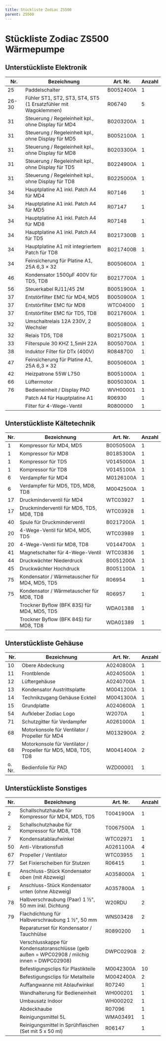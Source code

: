 ```yaml
---
title: Stückliste Zodiac ZS500
parent: ZS500
---
```


# Stückliste Zodiac ZS500 Wärmepumpe

## Unterstückliste Elektronik

| Nr.                           | Bezeichnung                                                         | Art. Nr.  | Anzahl |
| ----------------------------- | ------------------------------------------------------------------- | --------- | ------ |
| 25                            | Paddelschalter                                                      | B0052400A | 1    |
| 26-30                         | Fühler ST1, ST2, ST3, ST4, ST5<br/>(1 Ersatzfühler mit Wagoklemmen) | R06740    | 5    |
| 31                            | Steuerung / Regeleinheit kpl., ohne Display für MD4                 | B0203200A | 1    |
| 31                            | Steuerung / Regeleinheit kpl., ohne Display für MD5                 | B0052100A | 1    |
| 31                            | Steuerung / Regeleinheit kpl., ohne Display für MD8                 | B0203300A | 1    |
| 31                            | Steuerung / Regeleinheit kpl., ohne Display für TD5                 | B0224900A | 1    |
| 31                            | Steuerung / Regeleinheit kpl., ohne Display für TD8                 | B0225000A | 1    |
| 34                            | Hauptplatine A1 inkl. Patch A4 für MD4                        | R07146    | 1    |
| 34                            | Hauptplatine A1 inkl. Patch A4 für MD5                        | R07147    | 1    |
| 34                            | Hauptplatine A1 inkl. Patch A4 für MD8                        | R07148    | 1    |
| 34                            | Hauptplatine A1 inkl. Patch A4 für TD5                        | B0217300B | 1    |
| 34                            | Hauptplatine A1 mit integriertem Patch für TD8                | B0217400B | 1    |
| 34                            | Feinsicherung für Platine A1, 25A 6,3 × 32                          | B0050600A | 1    |
| 46                            | Kondensator 1500μF 400V für TD5, TD8                                | B0217700A | 1    |
| 56                            | Steuerkabel RJ11/45 2M                                              | B0051900A | 1    |
| 37                            | Entstörfilter EMC für MD4, MD5                                      | B0050900A | 1    |
| 37                            | Entstörfilter EMC für MD8                                           | WTC04000  | 1    |
| 37                            | Entstörfilter EMC für TD5, TD8                                      | B0217600A | 1    |
| 32                            | Umschaltrelais 12A 230V, 2 Wechsler                                 | B0050800A | 1    |
| 32                            | Relais TD5, TD8                                                     | B0217500A | 1    |
| 33                            | Filterspule 30 KHZ 1,5mH 22A                                        | B0050700A | 1    |
| 38                            | Induktor Filter für DTx (400V)                                      | R0848700  | 1    |
| 47                            | Feinsicherung für Platine A1, 25A 6,3 × 32                          | B0050600A | 1    |
| 42                            | Heizpatrone 55W L750                                                | B0051000A | 1    |
| 66                            | Lüftermotor                                                         | B0050300A | 1    |
| 76                            | Bedieneinheit / Display PAD                                   | WVH00001  | 1    |
|                         | Patch A4 für Hauptplatine A1                                        | R06930    | 1    |
|                         | Filter für 4-Wege-Ventil                                            | R0800000  | 1    |

## Unterstückliste Kältetechnik

| Nr.                           | Bezeichnung                                                         | Art. Nr.  | Anzahl |
| ----------------------------- | ------------------------------------------------------------------- | --------- | ------ |
| 1                             | Kompressor für MD4, MD5                                             | B0050500A | 1    |
| 1                             | Kompressor für MD8                                                  | B0185300A | 1    |
| 1                             | Kompressor für TD5                                                  | V0145000A | 1    |
| 1                             | Kompressor für TD8                                                  | V0145100A | 1    |
| 6                             | Verdampfer für MD4                                                  | M0126100A | 1    |
| 6                             | Verdampfer für MD5, TD5, MD8, TD8                                   | M0042500A | 1    |
| 17                            | Druckminderventil für MD4                                           | WTC03927  | 1    |
| 17                            | Druckminderventil für MD5, TD5, MD8, TD8                            | WTC03928  | 1    |
| 40                            | Spule für Druckminderventil                                         | B0217200A | 1    |
| 20                            | 4-Wege-Ventil für MD4, MD5, TD5                                     | WTC03989  | 1    |
| 20                            | 4-Wege-Ventil für MD8, TD8                                          | V0144700A | 1    |
| 41                            | Magnetschalter für 4-Wege-Ventil                                    | WTC03836  | 1    |
| 44                            | Druckwächter Niederdruck                                            | B0051200A | 1    |
| 45                            | Druckwächter Hochdruck                                              | B0051100A | 1    |
| 75                            | Kondensator / Wärmetauscher für MD4, MD5, TD5                    | R06954    | 1    |
| 75                            | Kondensator / Wärmetauscher für MD8, TD8                         | R06957    | 1    |
|                         | Trockner Byflow (BFK 83S) für MD4, MD5, TD5                    | WDA01388  | 1    |
|                         | Trockner Byflow (BFK 84S) für MD8, TD8                         | WDA01389  | 1    |

## Unterstückliste Gehäuse

| Nr.            | Bezeichnung                                                                                   | Art. Nr.  | Anzahl |
| -------------- | --------------------------------------------------------------------------------------------- | --------- | ---- |
| 10             | Obere Abdeckung                                                                               | A0240800A | 1    |
| 11             | Frontblende                                                                                   | A0240500A | 1    |
| 12             | Lüftergehäuse                                                                                 | A0240700A | 1    |
| 13             | Kondensator Austrittsplatte                                                                   | M0041200A | 1    |
| 14             | Technikzugang Gehäuse Eckteil                                                                 | M0041300A | 1    |
| 15             | Grundplatte                                                                                   | A0240600A | 1    |
| 54             | Aufkleber Zodiac Logo                                                                         | W2070A    | 1    |
| 71             | Schutzgitter für Verdampfer                                                                   | A0261000A | 1    |
| 68             | Motorkonsole für Ventilator / Propeller für MD4                                               | M0132900A | 2    |
| 68             | Motorkonsole für Ventilator / Propeller für MD5, MD8, TD5, TD8                                | M0041400A | 2    |
| o. Nr.         | Bedienfolie für PAD                                                                           | WZD00001  | 1    |

## Unterstückliste Sonstiges

| Nr.            | Bezeichnung                                                                                   | Art. Nr.  | Anzahl |
| -------------- | --------------------------------------------------------------------------------------------- | --------- | ---- |
| 2              | Schallschutzhaube für Kompressor für MD4, MD5, TD5                                            | T0041900A | 1    |
| 2              | Schallschutzhaube für Kompressor für MD8, TD8                                                 | T0067500A | 1    |
| 7              | Kondensatablaufwinkel                                                                         | WTC02971  | 1    |
| 50             | Anti-Vibrationsfuß                                                                            | A0261100A | 4    |
| 67             | Propeller / Ventilator                                                                        | WTC03955  | 1    |
| 77             | Set Fixierscheiben für Stutzen                                                                | R06415    | 1    |
| E              | Anschluss-Stück Kondensator oben (mit Abzweig)                                                | A0358000A | 1    |
| F              | Anschluss-Stück Kondensator unten (ohne Abzweig)                                              | A0357800A | 1    |
| 78             | Halbverschraubung (Paar) 1 ½", 50 mm inkl. Dichtung                                           | W20RDU    | 2    |
| 79             | Flachdichtung für Halbverschraubung 1 ½", 50 mm                                               | WNS03428  | 2    |
|         | Reparaturset für Kondensator / Tauchhülse                                                     | R0890200  | 1    |
|         | Verschlusskappe für Kondensatoranschlüsse (gelb außen = WPC02908 / milchig innen = DWPC02908) | DWPC02908 | 2    |
|         | Befestigungsclips für Plastikteile                                                            | M0042300A | 10   |
|          | Befestigungsclips für Metallteile                                                             | M0042400A | 2    |
|          | Auffangwanne mit Ablaufwinkel                                                                 | R07240    | 1    |
|         | Wandhalterung für Bedieneinheit                                                               | WH000201  | 1    |
|          | Umbausatz Indoor                                                                              | WH000202  | 1    |
|          | Abdeckhaube                                                                                   | R07096    | 1    |
|          | Reinigungsmittel 5L                                                                           | WMA03491  | 1    |
|          | Reinigungsmittel in Sprühflaschen (Set mit 5 x 50 ml)                                         | R06147    | 1    |
